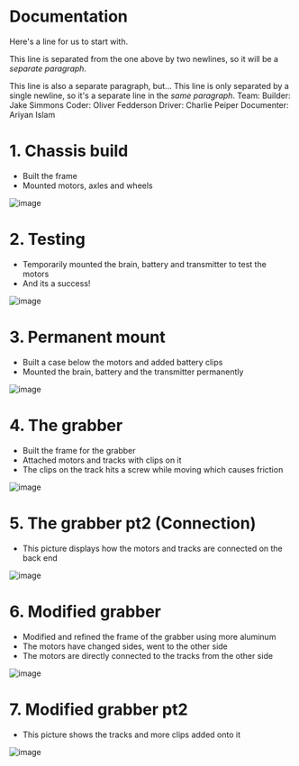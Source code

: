 # Documentation
Here's a line for us to start with.

This line is separated from the one above by two newlines, so it will be a *separate paragraph*.

This line is also a separate paragraph, but...
This line is only separated by a single newline, so it's a separate line in the *same paragraph*.
Team:
Builder:    Jake Simmons
Coder:      Oliver Fedderson
Driver:     Charlie Peiper
Documenter: Ariyan Islam

# 1. Chassis build
* Built the frame
* Mounted motors, axles and wheels

![image](https://github.com/ariyan410/Robotic_portfolio/assets/143030217/cd7b2e8f-2423-4de9-9720-31dafd561c84)

# 2. Testing
* Temporarily mounted the brain, battery and transmitter to test the motors
* And its a success!

![image](https://github.com/ariyan410/Robotic_portfolio/assets/143030217/daaa968c-c5a0-4544-af54-0671092a8674)


# 3. Permanent mount
* Built a case below the motors and added battery clips
* Mounted the brain, battery and the transmitter permanently

![image](https://github.com/ariyan410/Robotic_portfolio/assets/143030217/dac5ded3-79dc-4671-8591-ba65d6611a90)

  
# 4. The grabber
* Built the frame for the grabber
* Attached motors and tracks with clips on it
* The clips on the track hits a screw while moving which causes friction

![image](https://github.com/ariyan410/Robotic_portfolio/assets/143030217/65446f62-58bc-4876-a903-cee82087096d)

# 5. The grabber pt2 (Connection)
* This picture displays how the motors and tracks are connected on the back end

![image](https://github.com/ariyan410/Robotic_portfolio/assets/143030217/cc914c49-0acd-4484-8059-dd6d00a5a4b1)


# 6. Modified grabber
* Modified and refined the frame of the grabber using more aluminum
* The motors have changed sides, went to the other side
* The motors are directly connected to the tracks from the other side

![image](https://github.com/ariyan410/Robotic_portfolio/assets/143030217/58ce4caf-dc80-41f6-b0ec-73f199f322b1)

# 7. Modified grabber pt2
* This picture shows the tracks and more clips added onto it

![image](https://github.com/ariyan410/Robotic_portfolio/assets/143030217/87bd1b84-f075-489b-9e0b-7335ee2eea43)
















